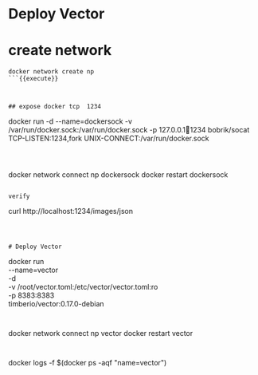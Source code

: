 
# Deploy Vector


# create network

```
docker network create np 
```{{execute}}



## expose docker tcp  1234
```
docker run -d --name=dockersock -v /var/run/docker.sock:/var/run/docker.sock -p 127.0.0.1:1234:1234 bobrik/socat TCP-LISTEN:1234,fork UNIX-CONNECT:/var/run/docker.sock
```{{execute}}



```
 docker network connect np dockersock
 docker restart dockersock
```{{execute}}

verify

```
curl http://localhost:1234/images/json
```{{execute}}



# Deploy Vector

```
docker run \
  --name=vector \
  -d \
  -v /root/vector.toml:/etc/vector/vector.toml:ro \
  -p 8383:8383 \
  timberio/vector:0.17.0-debian
```{{execute}}


```
docker network connect np vector
docker restart vector
```{{execute}}


```
docker logs -f $(docker ps -aqf "name=vector")
```{{execute}}


